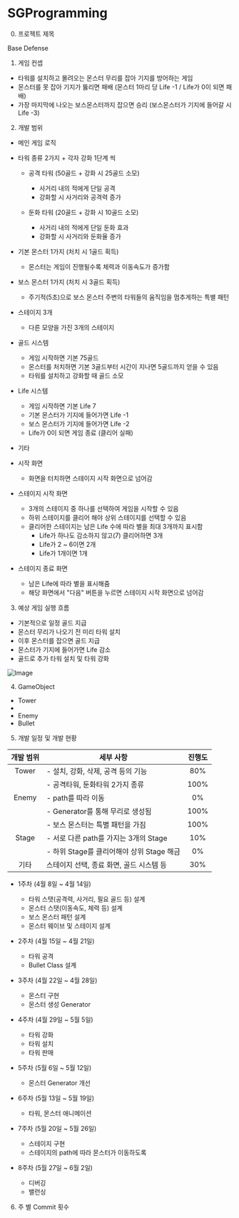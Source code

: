 # SGProgramming

0. 프로젝트 제목

 Base Defense

1. 게임 컨셉

 - 타워를 설치하고 몰려오는 몬스터 무리를 잡아 기지를 방어하는 게임
 - 몬스터를 못 잡아 기지가 뚫리면 패배 (몬스터 1마리 당 Life -1 / Life가 0이 되면 패배)
 - 가장 마지막에 나오는 보스몬스터까지 잡으면 승리 (보스몬스터가 기지에 들어갈 시 Life -3)


2. 개발 범위

 - 메인 게임 로직 

  - 타워 종류 2가지 + 각자 강화 1단계 씩
    - 공격 타워 (50골드 + 강화 시 25골드 소모)
      - 사거리 내의 적에게 단일 공격
      - 강화할 시 사거리와 공격력 증가

    - 둔화 타워 (20골드 + 강화 시 10골드 소모)
      - 사거리 내의 적에게 단일 둔화 효과
      - 강화할 시 사거리와 둔화율 증가
      
  - 기본 몬스터 1가지 (처치 시 1골드 획득)
    - 몬스터는 게임이 진행될수록 체력과 이동속도가 증가함

  - 보스 몬스터 1가지 (처치 시 3골드 획득)
    - 주기적(5초)으로 보스 몬스터 주변의 타워들의 움직임을 멈추게하는 특별 패턴

  - 스테이지 3개
    - 다른 모양을 가진 3개의 스테이지

  - 골드 시스템
    - 게임 시작하면 기본 75골드
    - 몬스터를 처치하면 기본 3골드부터 시간이 지나면 5골드까지 얻을 수 있음
    - 타워를 설치하고 강화할 때 골드 소모

  - Life 시스템
    - 게임 시작하면 기본 Life 7
    - 기본 몬스터가 기지에 들어가면 Life -1
    - 보스 몬스터가 기지에 들어가면 Life -2
    - Life가 0이 되면 게임 종료 (클리어 실패)

 - 기타
  - 시작 화면
    - 화면을 터치하면 스테이지 시작 화면으로 넘어감

  - 스테이지 시작 화면
    - 3개의 스테이지 중 하나를 선택하여 게임을 시작할 수 있음
    - 하위 스테이지를 클리어 해야 상위 스테이지를 선택할 수 있음
    - 클리어한 스테이지는 남은 Life 수에 따라 별을 최대 3개까지 표시함
      - Life가 하나도 감소하지 않고(7) 클리어하면 3개
      - Life가 2 ~ 6이면 2개
      - Life가 1개이면 1개

  - 스테이지 종료 화면
    - 남은 Life에 따라 별을 표시해줌
    - 해당 화면에서 "다음" 버튼을 누르면 스테이지 시작 화면으로 넘어감


3. 예상 게임 실행 흐름

 - 기본적으로 일정 골드 지급
 - 몬스터 무리가 나오기 전 미리 타워 설치
 - 이후 몬스터를 잡으면 골드 지급
 - 몬스터가 기지에 들어가면 Life 감소
 - 골드로 추가 타워 설치 및 타워 강화

![Image](https://github.com/user-attachments/assets/0043a510-524d-433e-84f6-cd6e26ea3eca)

4. GameObject

 - Tower
  - 
 - Enemy
 - Bullet

5. 개발 일정 및 개발 현황

| 개발 범위 | 세부 사항                           | 진행도 |
|:--------:|--------------------------------------|:--------:|
| Tower | - 설치, 강화, 삭제, 공격 등의 기능       |  80% |
|       | - 공격타워, 둔화타워 2가지 종류          | 100%  |
| Enemy | - path를 따라 이동                      | 0% |
|       | - Generator를 통해 무리로 생성됨         | 100% |
|       | - 보스 몬스터는 특별 패턴을 가짐          | 100%  |
| Stage | - 서로 다른 path를 가지는 3개의 Stage      | 10% |
|       | - 하위 Stage를 클리어해야 상위 Stage 해금   | 0%  |
| 기타 | 스테이지 선택, 종료 화면, 골드 시스템 등       | 30% |




 - 1주차 (4월 8일 ~ 4월 14일)
    - 타워 스탯(공격력, 사거리, 필요 골드 등) 설계
    - 몬스터 스탯(이동속도, 체력 등) 설계
    - 보스 몬스터 패턴 설계
    - 몬스터 웨이브 및 스테이지 설계


 - 2주차 (4월 15일 ~ 4월 21일)
    - 타워 공격
    - Bullet Class 설계
   

 - 3주차 (4월 22일 ~ 4월 28일)
    - 몬스터 구현
    - 몬스터 생성 Generator


 - 4주차 (4월 29일 ~ 5월 5일)
    - 타워 강화
    - 타워 설치
    - 타워 판매


 - 5주차 (5월 6일 ~ 5월 12일)
    - 몬스터 Generator 개선


 - 6주차 (5월 13일 ~ 5월 19일)
    - 타워, 몬스터 애니메이션


 - 7주차 (5월 20일 ~ 5월 26일)
    - 스테이지 구현
    - 스테이지의 path에 따라 몬스터가 이동하도록

 - 8주차 (5월 27일 ~ 6월 2일)
    - 디버깅
    - 밸런싱
   

6. 주 별 Commit 횟수
